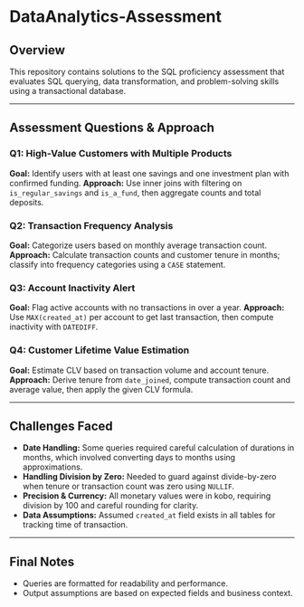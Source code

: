 # DataAnalytics-Assessment

## Overview

This repository contains solutions to the SQL proficiency assessment that evaluates SQL querying, data transformation, and problem-solving skills using a transactional database.

---

## Assessment Questions & Approach

### Q1: High-Value Customers with Multiple Products

**Goal:** Identify users with at least one savings and one investment plan with confirmed funding.
**Approach:** Use inner joins with filtering on `is_regular_savings` and `is_a_fund`, then aggregate counts and total deposits.

### Q2: Transaction Frequency Analysis

**Goal:** Categorize users based on monthly average transaction count.
**Approach:** Calculate transaction counts and customer tenure in months; classify into frequency categories using a `CASE` statement.

### Q3: Account Inactivity Alert

**Goal:** Flag active accounts with no transactions in over a year.
**Approach:** Use `MAX(created_at)` per account to get last transaction, then compute inactivity with `DATEDIFF`.

### Q4: Customer Lifetime Value Estimation

**Goal:** Estimate CLV based on transaction volume and account tenure.
**Approach:** Derive tenure from `date_joined`, compute transaction count and average value, then apply the given CLV formula.

---

## Challenges Faced

- **Date Handling:** Some queries required careful calculation of durations in months, which involved converting days to months using approximations.
- **Handling Division by Zero:** Needed to guard against divide-by-zero when tenure or transaction count was zero using `NULLIF`.
- **Precision & Currency:** All monetary values were in kobo, requiring division by 100 and careful rounding for clarity.
- **Data Assumptions:** Assumed `created_at` field exists in all tables for tracking time of transaction.

---

## Final Notes

- Queries are formatted for readability and performance.
- Output assumptions are based on expected fields and business context.